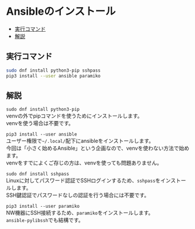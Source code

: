 # Ansibleのインストール

- [実行コマンド](#実行コマンド)
- [解説](#解説)

## 実行コマンド

```sh
sudo dnf install python3-pip sshpass
pip3 install --user ansible paramiko
```

## 解説

`sudo dnf install python3-pip`  
venvの外でpipコマンドを使うためにインストールします。  
venvを使う場合は不要です。

`pip3 install --user ansible`  
ユーザー権限で`~/.local/`配下にansibleをインストールします。  
今回は「小さく始めるAnsible」という企画なので、venvを使わない方法で始めます。  
venvをすでによくご存じの方は、venvを使っても問題ありません。

`sudo dnf install sshpass`  
Linuxに対してパスワード認証でSSHログインするため、`sshpass`をインストールします。  
SSH鍵認証でパスワードなしの認証を行う場合には不要です。

`pip3 install --user paramiko`  
NW機器にSSH接続するため、`paramiko`をインストールします。  
`ansible-pylibssh`でも結構です。
